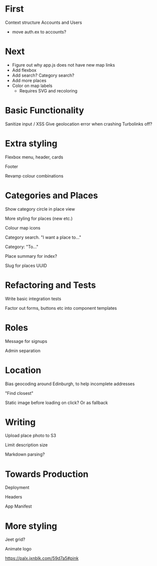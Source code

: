 # First
Context structure
Accounts and Users
  - move auth.ex to accounts?

# Next
- Figure out why app.js does not have new map links
- Add flexbox
- Add search? Category search?
- Add more places
- Color on map labels
  - Requires SVG and recoloring

# Basic Functionality
Sanitize input / XSS
Give geolocation error when crashing
Turbolinks off?

# Extra styling
Flexbox menu, header, cards

Footer

Revamp colour combinations


# Categories and Places
Show category circle in place view

More styling for places (new etc.)

Colour map icons

Category search. "I want a place to..."

Category: "To..."

Place summary for index?

Slug for places
UUID

# Refactoring and Tests
Write basic integration tests

Factor out forms, buttons etc into component templates

# Roles
Message for signups

Admin separation

# Location
Bias geocoding around Edinburgh, to help incomplete addresses

"Find closest"

Static image before loading on click? Or as fallback

# Writing
Upload place photo to S3

Limit description size

Markdown parsing?

# Towards Production
Deployment

Headers

App Manifest

# More styling
Jeet grid?

Animate logo

https://palx.jxnblk.com/59d7a5#pink
